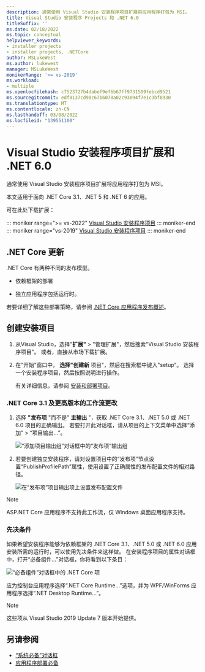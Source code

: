 ```yaml
---
description: 通常使用 Visual Studio 安装程序项目扩展将应用程序打包为 MSI。
title: Visual Studio 安装程序 Projects 和 .NET 6.0
titleSuffix: ''
ms.date: 02/18/2022
ms.topic: conceptual
helpviewer_keywords:
- installer projects
- installer projects, .NETCore
author: MSLukeWest
ms.author: lukewest
manager: MSLukeWest
monikerRange: '>= vs-2019'
ms.workload:
- multiple
ms.openlocfilehash: c7523727b4dabef9ef6b67ff9731509febcd9521
ms.sourcegitcommit: edf8137cd90c67b6078a02c93094f7e1c3bf8930
ms.translationtype: MT
ms.contentlocale: zh-CN
ms.lasthandoff: 03/08/2022
ms.locfileid: "139551100"
---
```

# <a name="visual-studio-installer-projects-extension-and-net-60"></a>Visual Studio 安装程序项目扩展和 .NET 6.0

通常使用 Visual Studio 安装程序项目扩展将应用程序打包为 MSI。

本文适用于面向 .NET Core 3.1、.NET 5 和 .NET 6 的应用。

可在此处下载扩展：

::: moniker range=">= vs-2022"
[Visual Studio 安装程序项目](https://marketplace.visualstudio.com/items?itemName=VisualStudioClient.MicrosoftVisualStudio2022InstallerProjects)
::: moniker-end
::: moniker range="vs-2019"
[Visual Studio 安装程序项目](https://marketplace.visualstudio.com/items?itemName=VisualStudioClient.MicrosoftVisualStudio2017InstallerProjects)
::: moniker-end

## <a name="update-for-net-core"></a>.NET Core 更新

.NET Core 有两种不同的发布模型。

- 依赖框架的部署

- 独立应用程序包括运行时。

若要详细了解这些部署策略，请参阅 [.NET Core 应用程序发布概述](/dotnet/core/deploying/)。

## <a name="create-a-setup-project"></a>创建安装项目

1. 从Visual Studio，选择"**扩展"** > "管理扩展"，然后搜索"Visual Studio 安装程序项目"。 或者，直接从市场下载扩展。

2. 在"开始"窗口中， **选择"创建新** 项目"，然后在搜索框中键入"setup"。 选择一个安装程序项目，然后按照说明进行操作。

   有关详细信息，请参阅 [安装和部署项目](/previous-versions/visualstudio/visual-studio-2010/wx3b589t(v=vs.100))。

### <a name="workflow-changes-for-net-core-31-and-later-versions"></a>.NET Core 3.1 及更高版本的工作流更改

1. 选择 **"发布项** "而不是" **主输出** "，获取 .NET Core 3.1、.NET 5.0 或 .NET 6.0 项目的正确输出。  若要打开此对话框，请从项目的上下文菜单中选择“添加” > “项目输出...”。

    ![“添加项目输出组”对话框中的“发布项”输出组](../deployment/media/installer-projects-net-core-publish-items-output.png "选取发布项")

2. 若要创建独立安装程序，请对设置项目中的“发布项”节点设置“PublishProfilePath”属性，使用设置了正确属性的发布配置文件的相对路径。

    ![在“发布项”项目输出项上设置发布配置文件](../deployment/media/installer-projects-net-core-publish-profile.png "设置发布配置文件")

>[!NOTE]
>ASP.NET Core 应用程序不支持此工作流，仅 Windows 桌面应用程序支持。

### <a name="prerequisites"></a>先决条件

如果希望安装程序能够为依赖框架的 .NET Core 3.1、.NET 5.0 或 .NET 6.0 应用安装所需的运行时，可以使用先决条件来这样做。[](../deployment/application-deployment-prerequisites.md)  在安装程序项目的属性对话框中，打开“必备组件...”对话框，你将看到以下条目：

![“必备组件”对话框中的 .NET Core 项](../deployment/media/installer-projects-net-core-prerequisites.png ".NET Core 系统必备组件")

应为控制台应用程序选择“.NET Core Runtime...”选项，并为 WPF/WinForms 应用程序选择“.NET Desktop Runtime...”。

>[!NOTE]
>这些项从 Visual Studio 2019 Update 7 版本开始提供。

## <a name="see-also"></a>另请参阅

- [“系统必备”对话框](../ide/reference/prerequisites-dialog-box.md)
- [应用程序部署必备](../deployment/application-deployment-prerequisites.md)
